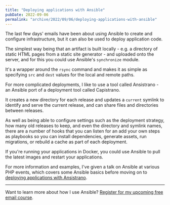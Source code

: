 ```yaml
---
title: "Deploying applications with Ansible"
pubDate: 2022-09-06
permalink: "archive/2022/09/06/deploying-applications-with-ansible"
---
```


The last few days' emails have been about using Ansible to create and configure infrastructure, but it can also be used to deploy application code.

The simplest way being that an artifact is built locally - e.g. a directory of static HTML pages from a static site generator - and uploaded onto the server, and for this you could use Ansible's `synchronize` module.

It's a wrapper around the `rsync` command and makes it as simple as specifying `src` and `dest` values for the local and remote paths. 

For more complicated deployments, I like to use a tool called Ansistrano - an Ansible port of a deployment tool called Capistrano.

It creates a new directory for each release and updates a `current` symlink to identify and serve the current release, and can share files and directories between releases.

As well as being able to configure settings such as the deployment strategy, how many old releases to keep, and even the directory and symlink names, there are a number of hooks that you can listen for an add your own steps as playbooks so you can install dependencies, generate assets, run migrations, or rebuild a cache as part of each deployment.

If you're running your applications in Docker, you could use Ansible to pull the latest images and restart your applications.

For more information and examples, I've given a talk on Ansible at various PHP events, which covers some Ansible basics before moving on to [deploying applications with Ansistrano]({{site.url}}/talks/deploying-php-ansible-ansistrano).

---

Want to learn more about how I use Ansible? [Register for my upcoming free email course]({{site.url}}/ansible-course).

